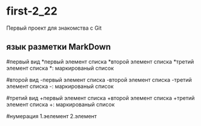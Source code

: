 # first-2_22
Первый проект для знакомства с Git

## язык разметки MarkDown

#первый вид
*первый элемент списка
*второй элемент списка
*третий элемент списка
*: маркированый список

#второй вид
-первый элемент списка
-второй элемент списка
-третий элемент списка
-: маркированый список

#третий вид
+первый элемент списка
+второй элемент списка
+третий элемент списка
+: маркированый список

#нумерация
1.эелемент
2.элемент
